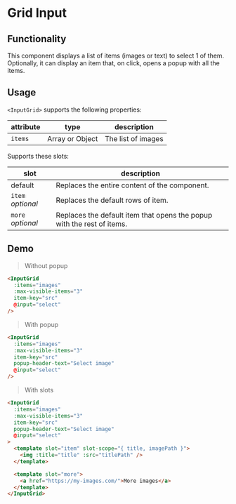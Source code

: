 # Grid Input

## Functionality

This component displays a list of items (images or text) to select 1 of them.
Optionally, it can display an item that, on click, opens a popup with all the items.

## Usage

`<InputGrid>` supports the following properties:

| attribute | type | description
| --- | --- | ---
| `items` | Array or Object | The list of images

Supports these slots:

| slot | description
| --- | ---
| default | Replaces the entire content of the component.
| `item` *optional* | Replaces the default rows of item.
| `more` *optional* | Replaces the default item that opens the popup with the rest of items.

## Demo

> Without popup

```html
<InputGrid
  :items="images"
  :max-visible-items="3"
  item-key="src"
  @input="select"
/>
```

> With popup

```html
<InputGrid
  :items="images"
  :max-visible-items="3"
  item-key="src"
  popup-header-text="Select image"
  @input="select"
/>
```

> With slots

```html
<InputGrid
  :items="images"
  :max-visible-items="3"
  item-key="src"
  popup-header-text="Select image"
  @input="select"
>
  <template slot="item" slot-scope="{ title, imagePath }">
    <img :title="title" :src="titlePath" />
  </template>

  <template slot="more">
    <a href="https://my-images.com/">More images</a>
  </template>
</InputGrid>
```
